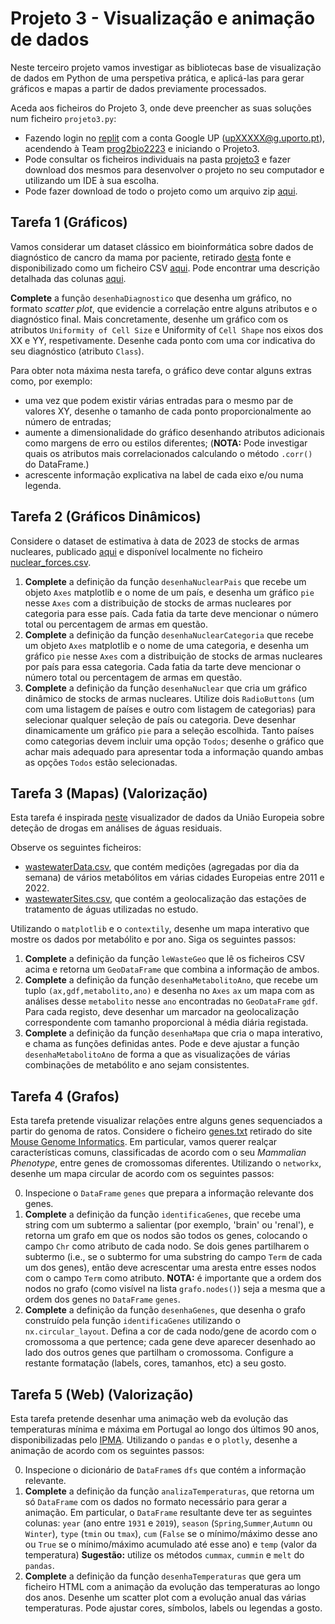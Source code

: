 
# Projeto 3 - Visualização e animação de dados

Neste terceiro projeto vamos investigar as bibliotecas base de visualização de dados em Python de uma perspetiva prática, e aplicá-las para gerar gráficos e mapas a partir de dados previamente processados.

Aceda aos ficheiros do Projeto 3, onde deve preencher as suas soluções num ficheiro `projeto3.py`:

- Fazendo login no [replit](https://replit.com/) com a conta Google UP (upXXXXX@g.uporto.pt), acendendo à Team [prog2bio2223](https://replit.com/team/prog2bio2223) e iniciando o Projeto3.
- Pode consultar os ficheiros individuais na pasta [projeto3](../scripts/projeto3) e fazer download dos mesmos para desenvolver o projeto no seu computador e utilizando um IDE à sua escolha.
- Pode fazer download de todo o projeto como um arquivo zip [aqui](https://minhaskamal.github.io/DownGit/#/home?url=https://github.com/hpacheco/progii/tree/master/scripts/projeto3).

## Tarefa 1 (Gráficos)

Vamos considerar um dataset clássico em bioinformática sobre dados de diagnóstico de cancro da mama por paciente, retirado [desta](https://archive.ics.uci.edu/ml/datasets/Breast+Cancer+Wisconsin+(Diagnostic)) fonte e disponibilizado como um ficheiro CSV [aqui](../scripts/projeto3/dados/breast_cancer.csv). Pode encontrar uma descrição detalhada das colunas [aqui](https://archive.ics.uci.edu/ml/machine-learning-databases/breast-cancer-wisconsin/breast-cancer-wisconsin.names).

**Complete** a função `desenhaDiagnostico` que desenha um gráfico, no formato *scatter plot*, que evidencie a correlação entre alguns atributos e o diagnóstico final. Mais concretamente, desenhe um gráfico com os atributos `Uniformity of Cell Size` e Uniformity of `Cell Shape` nos eixos dos XX e YY, respetivamente. Desenhe cada ponto com uma cor indicativa do seu diagnóstico (atributo `Class`).

Para obter nota máxima nesta tarefa, o gráfico deve contar alguns extras como, por exemplo:

* uma vez que podem existir várias entradas para o mesmo par de valores XY, desenhe o tamanho de cada ponto proporcionalmente ao número de entradas;
* aumente a dimensionalidade do gráfico desenhando atributos adicionais como margens de erro ou estilos diferentes; (**NOTA:** Pode investigar quais os atributos mais correlacionados calculando o método `.corr()` do DataFrame.)
* acrescente informação explicativa na label de cada eixo e/ou numa legenda.

## Tarefa 2 (Gráficos Dinâmicos) 

Considere o dataset de estimativa à data de 2023 de stocks de armas nucleares, publicado [aqui](https://fas.org/issues/nuclear-weapons/status-world-nuclear-forces/) e disponível localmente no ficheiro [nuclear_forces.csv](../scripts/projeto3/dados/nuclear_forces.csv).

1. **Complete** a definição da função `desenhaNuclearPais` que recebe um objeto `Axes` matplotlib e o nome de um país, e desenha um gráfico `pie` nesse `Axes` com a distribuição de stocks de armas nucleares por categoria para esse país. Cada fatia da tarte deve mencionar o número total ou percentagem de armas em questão.
2. **Complete** a definição da função `desenhaNuclearCategoria` que recebe um objeto `Axes` matplotlib e o nome de uma categoria, e desenha um gráfico `pie` nesse `Axes` com a distribuição de stocks de armas nucleares por país para essa categoria. Cada fatia da tarte deve mencionar o número total ou percentagem de armas em questão.
3. **Complete** a definição da função `desenhaNuclear` que cria um gráfico dinâmico de stocks de armas nucleares. Utilize dois `RadioButtons` (um com uma listagem de países e outro com listagem de categorias) para selecionar qualquer seleção de país ou categoria. Deve desenhar dinamicamente um gráfico `pie` para a seleção escolhida. Tanto países como categorias devem incluir uma opção `Todos`; desenhe o gráfico que achar mais adequado para apresentar toda a informação quando ambas as opções `Todos` estão selecionadas.

## Tarefa 3 (Mapas) (Valorização)

Esta tarefa é inspirada [neste](https://www.emcdda.europa.eu/publications/html/pods/waste-water-analysis_en#data-explorer) visualizador de dados da União Europeia sobre deteção de drogas em análises de águas residuais.

Observe os seguintes ficheiros:

* [wastewaterData.csv](../scripts/projeto3/dados/wastewaterData.csv), que contém medições (agregadas por dia da semana) de vários metabólitos em várias cidades Europeias entre 2011 e 2022.
* [wastewaterSites.csv](../scripts/projeto3/dados/wastewaterSites.csv), que contém a geolocalização das estações de tratamento de águas utilizadas no estudo. 

Utilizando o `matplotlib` e o `contextily`, desenhe um mapa interativo que mostre os dados por metabólito e por ano. Siga os seguintes passos:

1. **Complete** a definição da função `leWasteGeo` que lê os ficheiros CSV acima e retorna um `GeoDataFrame` que combina a informação de ambos.
2. **Complete** a definição da função `desenhaMetabolitoAno`, que recebe um tuplo `(ax,gdf,metabolito,ano)` e desenha no `Axes` `ax` um mapa com as análises desse `metabolito` nesse `ano` encontradas no `GeoDataFrame` `gdf`. Para cada registo, deve desenhar um marcador na geolocalização correspondente com tamanho proporcional à média diária registada.
3. **Complete** a definição da função `desenhaMapa` que cria o mapa interativo, e chama as funções definidas antes. Pode e deve ajustar a função `desenhaMetabolitoAno` de forma a que as visualizações de várias combinações de metabólito e ano sejam consistentes.

## Tarefa 4 (Grafos)

Esta tarefa pretende visualizar relações entre alguns genes sequenciados a partir do genoma de ratos. Considere o ficheiro [genes.txt](../scripts/projeto3/dados/genes.txt) retirado do site [Mouse Genome Informatics](https://www.informatics.jax.org/).
Em particular, vamos querer realçar características comuns, classificadas de acordo com o seu *Mammalian Phenotype*, entre genes de cromossomas diferentes.
Utilizando o `networkx`, desenhe um mapa circular de acordo com os seguintes passos:

0. Inspecione o `DataFrame` `genes` que prepara a informação relevante dos genes.
1. **Complete** a definição da função `identificaGenes`, que recebe uma string com um subtermo a salientar (por exemplo, 'brain' ou 'renal'), e retorna um grafo em que os nodos são todos os genes, colocando o campo `Chr` como atributo de cada nodo. Se dois genes partilharem o subtermo (i.e., se o subtermo for uma substring do campo `Term` de cada um dos genes), então deve acrescentar uma aresta entre esses nodos com o campo `Term` como atributo. **NOTA:** é importante que a ordem dos nodos no grafo (como visível na lista `grafo.nodes()`) seja a mesma que a ordem dos genes no `DataFrame` `genes`.
2. **Complete** a definição da função `desenhaGenes`, que desenha o grafo construído pela função `identificaGenes` utilizando o `nx.circular_layout`. Defina a cor de cada nodo/gene de acordo com o cromossoma a que pertence; cada gene deve aparecer desenhado ao lado dos outros genes que partilham o cromossoma. Configure a restante formatação (labels, cores, tamanhos, etc) a seu gosto.

## Tarefa 5 (Web) (Valorização)

Esta tarefa pretende desenhar uma animação web da evolução das temperaturas mínima e máxima em Portugal ao longo dos últimos 90 anos, disponibilizadas pelo [IPMA](www.ipma.pt/en/oclima/series.longas/).
Utilizando o `pandas` e o `plotly`, desenhe a animação de acordo com os seguintes passos:

0. Inspecione o dicionário de `DataFrame`s `dfs` que contém a informação relevante.
1. **Complete** a definição da função `analizaTemperaturas`, que retorna um só `DataFrame` com os dados no formato necessário para gerar a animação. Em particular, o `DataFrame` resultante deve ter as seguintes colunas: `year` (ano entre `1931` e `2019`), `season` (`Spring`,`Summer`,`Autumn` ou `Winter`), `type` (`tmin` ou `tmax`), `cum` (`False` se o mínimo/máximo desse ano ou `True` se o mínimo/máximo acumulado até esse ano) e `temp` (valor da temperatura) **Sugestão:** utilize os métodos `cummax`, `cummin` e `melt` do `pandas`.
2. **Complete** a definição da função `desenhaTemperaturas` que gera um ficheiro HTML com a animação da evolução das temperaturas ao longo dos anos. Desenhe um scatter plot com a evolução anual das várias temperaturas. Pode ajustar cores, símbolos, labels ou legendas a gosto.




